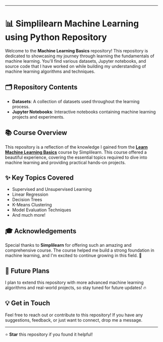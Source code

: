 
----

# **📊 Simplilearn Machine Learning using Python Repository**

Welcome to the **Machine Learning Basics** repository! This repository is dedicated to showcasing my journey through learning the fundamentals of machine learning. You'll find various datasets, Jupyter notebooks, and source code that I have worked on while building my understanding of machine learning algorithms and techniques.


## 🗂️ Repository Contents

- **Datasets**: A collection of datasets used throughout the learning process.
- **Jupyter Notebooks**: Interactive notebooks containing machine learning projects and experiments.

## **📚 Course Overview**

This repository is a reflection of the knowledge I gained from the **[Learn Machine Learning Basics](https://www.simplilearn.com/learn-machine-learning-basics-skillup)** course by Simplilearn. This course offered a beautiful experience, covering the essential topics required to dive into machine learning and providing practical hands-on projects.

## **✨ Key Topics Covered**

- Supervised and Unsupervised Learning
- Linear Regression
- Decision Trees
- K-Means Clustering
- Model Evaluation Techniques
- And much more!

## **🎓 Acknowledgements**

Special thanks to **Simplilearn** for offering such an amazing and comprehensive course. The course helped me build a strong foundation in machine learning, and I'm excited to continue growing in this field. 🙏

## **🚀 Future Plans**

I plan to extend this repository with more advanced machine learning algorithms and real-world projects, so stay tuned for future updates! 🔥


## **💡 Get in Touch**

Feel free to reach out or contribute to this repository! If you have any suggestions, feedback, or just want to connect, drop me a message.

---

⭐ **Star** this repository if you found it helpful!

